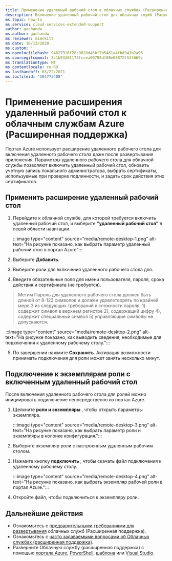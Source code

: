 ```yaml
---
title: Применение удаленный рабочий стол в облачных службах (Расширенная поддержка)
description: Включение удаленный рабочий стол для облачных служб (Расширенная поддержка)
ms.topic: how-to
ms.service: cloud-services-extended-support
author: gachandw
ms.author: gachandw
ms.reviewer: mimckitt
ms.date: 10/13/2020
ms.custom: ''
ms.openlocfilehash: 94827916f28c9028d46bf7b5461a4fbd941b2a96
ms.sourcegitcommit: 2c1b93301174fccea00798df08e08872f53f669c
ms.translationtype: MT
ms.contentlocale: ru-RU
ms.lasthandoff: 03/22/2021
ms.locfileid: "104773408"
---
```

# <a name="apply-the-remote-desktop-extension-to-azure-cloud-services-extended-support"></a>Применение расширения удаленный рабочий стол к облачным службам Azure (Расширенная поддержка)

Портал Azure использует расширение удаленного рабочего стола для включения удаленного рабочего стола даже после развертывания приложения. Параметры удаленного рабочего стола для облачной службы позволяют включить удаленный рабочий стол, обновить учетную запись локального администратора, выбрать сертификаты, используемые при проверке подлинности, и задать срок действия этих сертификатов. 

## <a name="apply-remote-desktop--extension"></a>Применить расширение удаленный рабочий стол
1. Перейдите к облачной службе, для которой требуется включить удаленный рабочий стол, и выберите **"удаленный рабочий стол"** в левой области навигации.

    :::image type="content" source="media/remote-desktop-1.png" alt-text="На рисунке показано, как выбрать параметр удаленный рабочий стол в портал Azure":::

2. Выберите **Добавить**.
3. Выберите роли для включения удаленного рабочего стола для.
4. Введите обязательные поля для имени пользователя, пароля, срока действия и сертификата (не требуется).
> Метим Пароль для удаленного рабочего стола должен быть длиной от 8-123 символов и должен удовлетворять по крайней мере 3 из следующих требований к сложности пароля: 1) содержит символ в верхнем регистре 2), содержащий цифру 4), содержит специальный символ 5) управляющие символы не допускаются.

   :::image type="content" source="media/remote-desktop-2.png" alt-text="На рисунке показано, как выводить сведения, необходимые для подключения к удаленному рабочему столу.":::

5. По завершении нажмите **Сохранить**. Активация возможности принимать подключения для роли может занять несколько минут.

## <a name="connect-to-role-instances-with-remote-desktop-enabled"></a>Подключение к экземплярам роли с включенным удаленный рабочий стол
После включения удаленного рабочего стола для ролей можно инициировать подключение непосредственно из портал Azure.

1. Щелкните **роли и экземпляры** , чтобы открыть параметры экземпляра.

    :::image type="content" source="media/remote-desktop-3.png" alt-text="На рисунке показано, как выбрать параметр роли и экземпляры в колонке конфигурация.":::

2. Выберите экземпляр роли с настроенным удаленным рабочим столом.
3. Нажмите кнопку **подключить** , чтобы скачать файл подключения к удаленному рабочему столу.

    :::image type="content" source="media/remote-desktop-4.png" alt-text="На рисунке показано, как выбрать экземпляр рабочей роли в портал Azure.":::
    
4. Откройте файл, чтобы подключиться к экземпляру роли.


## <a name="next-steps"></a>Дальнейшие действия 
- Ознакомьтесь с [предварительными требованиями для развертывания](deploy-prerequisite.md) облачных служб (Расширенная поддержка).
- Ознакомьтесь с [часто задаваемыми вопросами об Облачных службах (расширенная поддержка)](faq.md).
- Разверните Облачную службу (расширенная поддержка) с помощью [портала Azure](deploy-portal.md), [PowerShell](deploy-powershell.md), [шаблона](deploy-template.md) или [Visual Studio](deploy-visual-studio.md).
